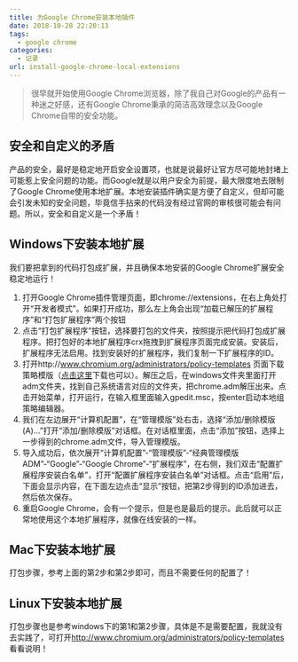```yaml
---
title: 为Google Chrome安装本地插件
date: 2018-10-28 22:20:13
tags: 
  - google chrome
categories:
  - 记录
url: install-google-chrome-local-extensions
---
```


> 很早就开始使用Google Chrome浏览器，除了我自己对Google的产品有一种迷之好感，还有Google Chrome秉承的简洁高效理念以及Google Chrome自带的安全功能。

<!--more-->

## 安全和自定义的矛盾

产品的安全，最好是稳定地开启安全设置项，也就是说最好让官方尽可能地封堵上可能惹上安全问题的功能。而Google就是以用户安全为前提，最大限度地去限制了Google
Chrome使用本地扩展。本地安装插件确实是方便了自定义，但却可能会引发未知的安全问题，毕竟信手拈来的代码没有经过官网的审核很可能会有问题。所以，安全和自定义是一个矛盾！

## Windows下安装本地扩展

我们要把拿到的代码打包成扩展，并且确保本地安装的Google Chrome扩展安全稳定地运行！

 1. 打开Google
    Chrome插件管理页面，即chrome://extensions，在右上角处打开“开发者模式”。如果打开成功，那么左上角会出现“加载已解压的扩展程序”和“打包扩展程序”两个按钮
 2. 点击“打包扩展程序”按钮，选择要打包的文件夹，按照提示把代码打包成扩展程序。把打包好的本地扩展程序crx拖拽到扩展程序页面完成安装。安装后，扩展程序无法启用。找到安装好的扩展程序，我们复制一下扩展程序的ID。
 3. 打开http://www.chromium.org/administrators/policy-templates  页面下载策略模版（[点击这里](https://dl.google.com/dl/edgedl/chrome/policy/policy_templates.zip)下载也可以）。解压之后，在windows文件夹里面打开adm文件夹，找到自己系统语言对应的文件夹，把chrome.adm解压出来。点击开始菜单，打开运行，在输入框里面输入gpedit.msc，按enter启动本地组策略编辑器。
 4. 我们在左边展开“计算机配置”，在“管理模版”处右击，选择“添加/删除模版(A)…”打开“添加/删除模版”对话框。在对话框里面，点击“添加”按钮，选择上一步得到的chrome.adm文件，导入管理模版。
 5. 导入成功后，依次展开“计算机配置”-“管理模版”-“经典管理模版ADM”-“Google”-“Google Chrome”-“扩展程序”，在右侧，我们双击“配置扩展程序安装白名单”，打开“配置扩展程序安装白名单”对话框。点击“启用”后，下面会显示内容，在下面左边点击“显示”按钮，把第2步得到的ID添加进去，然后依次保存。
 6. 重启Google Chrome，会有一个提示，但是也是最后的提示。此后就可以正常地使用这个本地扩展程序，就像在线安装的一样。

## Mac下安装本地扩展

打包步骤，参考上面的第2步和第2步即可，而且不需要任何的配置了！

## Linux下安装本地扩展

打包步骤也是参考windows下的第1和第2步骤，具体是不是需要配置，我就没有去实践了，可打开<http://www.chromium.org/administrators/policy-templates>看看说明！